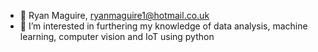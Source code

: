- 👋 Ryan Maguire, ryanmaguire1@hotmail.co.uk
- 👀 I’m interested in furthering my knowledge of data analysis, machine learning, computer vision and IoT using python


